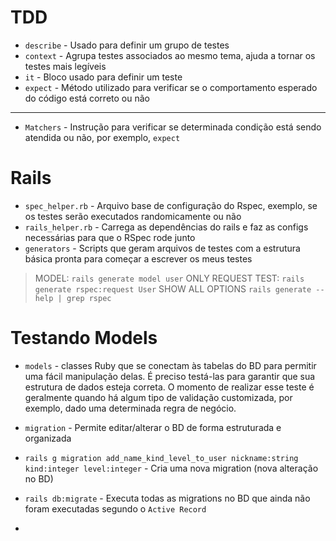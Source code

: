 # TDD

- `describe`  - Usado para definir um grupo de testes
- `context`   - Agrupa testes associados ao mesmo tema, ajuda a tornar os testes mais legíveis
- `it`        - Bloco usado para definir um teste
- `expect`    - Método utilizado para verificar se o comportamento esperado do código está correto ou não
---
- `Matchers` - Instrução para verificar se determinada condição está sendo atendida ou não, por exemplo, `expect`

# Rails

- `spec_helper.rb`  - Arquivo base de configuração do Rspec, exemplo, se os testes serão executados randomicamente ou não
- `rails_helper.rb` - Carrega as dependências do rails e faz as configs necessárias para que o RSpec rode junto
- `generators`      - Scripts que geram arquivos de testes com a estrutura básica pronta para começar a escrever os meus testes
> MODEL:                `rails generate model user`
> ONLY REQUEST TEST:    `rails generate rspec:request User`
> SHOW ALL OPTIONS      `rails generate --help | grep rspec`

# Testando Models

- `models` - classes Ruby que se conectam às tabelas do BD para permitir uma fácil manipulação delas.
É preciso testá-las para garantir que sua estrutura de dados esteja correta. O momento de realizar esse teste é geralmente quando há algum tipo de validação customizada, por exemplo, dado uma determinada regra de negócio.

- `migration` - Permite editar/alterar o BD de forma estruturada e organizada
- `rails g migration add_name_kind_level_to_user nickname:string kind:integer level:integer` - Cria uma nova migration (nova alteração no BD)
- `rails db:migrate` - Executa todas as migrations no BD que ainda não foram executadas segundo o `Active Record`
- 